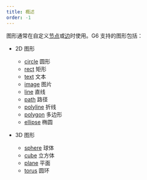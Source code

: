 ```yaml
---
title: 概述
order: -1
---
```


图形通常在自定义[节点](/manual/customize/node-extension)或[边](/manual/customize/edge-extension)时使用。G6 支持的图形包括：

- 2D 图形

  - [circle](/apis/shape/circle-style-props) 圆形
  - [rect](/apis/shape/rect-style-props) 矩形
  - [text](/apis/shape/text-style-props) 文本
  - [image](/apis/shape/image-style-props) 图片
  - [line](/apis/shape/line-style-props) 直线
  - [path](/apis/shape/path-style-props) 路径
  - [polyline](/apis/shape/polyline-style-props) 折线
  - [polygon](/apis/shape/polygon-style-props) 多边形
  - [ellipse](/apis/shape/ellipse-style-props) 椭圆

- 3D 图形

  - [sphere](/apis/shape/sphere-geometry-props) 球体
  - [cube](/apis/shape/cube-geometry-props) 立方体
  - [plane](/apis/shape/plane-geometry-props) 平面
  - [torus](/apis/shape/torus-geometry-props) 圆环

